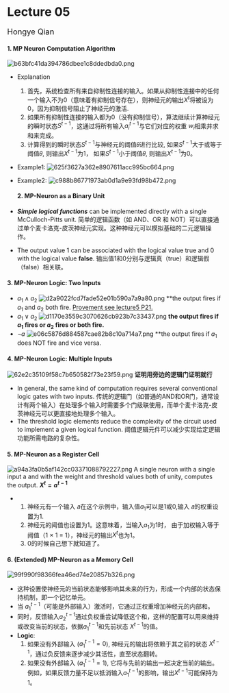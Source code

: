 # Lecture 05
<font size="4">Hongye Qian</font> 

#### 1. MP Neuron Computation Algorithm
![b63bfc41da394786dbee1c8ddedbda0.png](https://s2.loli.net/2024/10/23/AUpBucFNdxHEZQ9.png)

- Explanation
  1. 首先，系统检查所有来自抑制性连接的输入。如果从抑制性连接中的任何一个输入不为0（意味着有抑制信号存在），则神经元的输出$X^t$将被设为0，因为抑制信号阻止了神经元的激活.
  2. 如果所有抑制性连接的输入都为0（没有抑制信号），算法继续计算神经元的瞬时状态$S^{t-1}$，这通过将所有输入$a_i^{t-1}$与它们对应的权重 $w_i$相乘并求和来完成。
  3. 计算得到的瞬时状态$S^{t-1}$与神经元的阈值𝜃进行比较,
   如果$S^{t-1}$大于或等于阈值𝜃, 则输出$X^{t-1}$为1，
   如果$S^{t-1}$小于阈值𝜃, 则输出$X^{t-1}$为0。

- Example1:
  ![625f3627a362e8907611acc995bc664.png](https://s2.loli.net/2024/10/23/rsg2udnxoINVtPq.png)

- Example2:
  ![c988b86771973ab0d1a9e93fd98b472.png](https://s2.loli.net/2024/10/23/7fAiKnuoXqNvtWD.png)

  #### 2. MP-Neuron as a Binary Unit
- ***Simple logical functions*** can be implemented directly with a single McCulloch-Pitts unit. 简单的逻辑函数（如 AND、OR 和 NOT）可以直接通过单个麦卡洛克-皮茨神经元实现。这种神经元可以模拟基础的二元逻辑操作。
-  The output value 1 can be associated with the logical value true and 0 with the logical value **false**. 输出值1和0分别与逻辑真（true）和逻辑假（false）相关联。

#### 3. MP-Neuron Logic: Two Inputs
- $a_1 \land a_2$
  ![d2a9022fcd7fade52e01b590a7a9a80.png](https://s2.loli.net/2024/10/23/DTf4YVX8IFCmWJq.png)
  **the output fires if $a_1$ and $a_2$ both fire.
<u>Provement see lecture5 P21. </u>
- $a_1 \lor a_2$
![d1170e3559c3070626cb923b7c33437.png](https://s2.loli.net/2024/10/23/U5e8rvEuI1WaO7g.png)
**the output fires if $a_1$ fires or $a_2$ fires or both fire.**
- $\neg a$
![e06c5876d884587cae82b8c10a714a7.png](https://s2.loli.net/2024/10/23/ZJ7SI6upnktRHWF.png)
**the output fires if $a_1$ does NOT fire and vice versa.

#### 4. MP-Neuron Logic: Multiple Inputs
![62e2c35109f58c7b650582f73e23f59.png](https://s2.loli.net/2024/10/23/l6nyTmrBfg4Fvkw.png)
**证明用旁边的逻辑门证明就行**
- In general, the same kind of computation requires several conventional logic gates with two inputs. 传统的逻辑门（如普通的AND和OR门，通常设计有两个输入）在处理多个输入时需要多个门级联使用，而单个麦卡洛克-皮茨神经元可以更直接地处理多个输入。
- The threshold logic elements reduce the complexity of the circuit used to implement a given logical function. 阈值逻辑元件可以减少实现给定逻辑功能所需电路的复杂性。

#### 5. MP-Neuron as a Register Cell
![a94a3fa0b5af142cc03371088792227.png](https://s2.loli.net/2024/10/23/gtEiZvHP3pQmL4I.png)
A single neuron with a single input a and with the weight 
and threshold values both of unity, computes the output.
**$X^t= a^{t-1}$**
- 1. 神经元有一个输入 𝑎在这个示例中，输入值$a_1$可以是1或0,输入 𝑎的权重设置为1.
  2. 神经元的阈值也设置为1。这意味着，当输入$a_1$为1时， 由于加权输入等于阈值（1 × 1 = 1），神经元的输出$X^t$也为1。
  3. 0的时候自己想下就知道了。


#### 6. (Extended) MP-Neuron as a Memory Cell
![99f990f98366fea46ed74e20857b326.png](https://s2.loli.net/2024/10/23/2qX45swvHPjZ6ug.png)
- 这种设置使神经元的当前状态能够影响其未来的行为，形成一个内部的状态保持机制，即一个记忆单元。
- 当 $a_1^{t-1}$（可能是外部输入）激活时，它通过正权重增加神经元的内部和。
- 同时，反馈输入$a_2^{t-1}$通过负权重尝试降低这个和，这样的配置可以用来维持或改变当前的状态，依据$a_1^{t-1}$和先前状态 $X^{t-1}$的值。
- **Logic**:
  1. 如果没有外部输入 ($a_1^{t-1}=0$), 神经元的输出将依赖于其之前的状态 $X^{t-1}$，通过负反馈来逐步减少其活性，直至状态翻转。
  2. 如果没有外部输入 ($a_1^{t-1}=1$), 它将与先前的输出一起决定当前的输出。例如，如果反馈力量不足以抵消输入$a_1^{t-1}$的影响，输出$X^{t-1}$可能保持为1。





